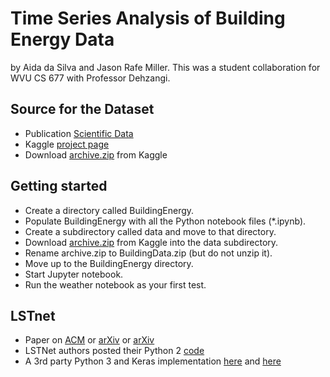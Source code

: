 # Time Series Analysis of Building Energy Data
by Aida da Silva and Jason Rafe Miller.
This was a student collaboration for WVU CS 677 with Professor Dehzangi.


## Source for the Dataset

* Publication [Scientific Data](https://www.nature.com/articles/s41597-020-00712-x)
* Kaggle [project page](https://www.kaggle.com/claytonmiller/buildingdatagenomeproject2)
* Download [archive.zip](https://www.kaggle.com/claytonmiller/buildingdatagenomeproject2/download) from Kaggle

## Getting started
* Create a directory called BuildingEnergy.
* Populate BuildingEnergy with all the Python notebook files (*.ipynb).
* Create a subdirectory called data and move to that directory.
* Download [archive.zip](https://www.kaggle.com/claytonmiller/buildingdatagenomeproject2/download) 
from Kaggle into the data subdirectory.
* Rename archive.zip to BuildingData.zip (but do not unzip it).
* Move up to the BuildingEnergy directory.
* Start Jupyter notebook.
* Run the weather notebook as your first test.

## LSTnet
* Paper on [ACM](https://dl.acm.org/doi/abs/10.1145/3209978.3210006)
or [arXiv](https://arxiv.org/abs/1703.07015) or [arXiv](https://arxiv.org/pdf/1703.07015.pdf)
* LSTNet authors posted their Python 2 [code](https://github.com/laiguokun/LSTNet)
* A 3rd party Python 3 and Keras implementation [here](https://github.com/fbadine/LSTNet) and [here](https://github.com/Lorne0/LSTNet_keras)
